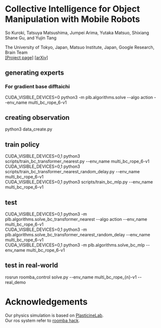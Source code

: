 
# Collective Intelligence for Object Manipulation with Mobile Robots  
So Kuroki, Tatsuya Matsushima, Jumpei Arima, Yutaka Matsuo, Shixiang Shane Gu, and Yujin Tang

The University of Tokyo, Japan, Matsuo Institute, Japan, Google Research, Brain Team  
[[Project page]](https://sites.google.com/view/collective-intelligence-push/home)
[[arXiv]](https://arxiv.org/pdf/2211.15136.pdf)


## generating experts
### For gradient base difftaichi  
CUDA_VISIBLE_DEVICES=0 python3 -m plb.algorithms.solve --algo action --env_name multi_bc_rope_6-v1  

## creating observation
python3 data_create.py

## train policy
CUDA_VISIBLE_DEVICES=0,1 python3 scripts/train_bc_transformer_nearest.py --env_name multi_bc_rope_6-v1   
CUDA_VISIBLE_DEVICES=0,1 python3 scripts/train_bc_transformer_nearest_random_delay.py --env_name multi_bc_rope_6-v1   
CUDA_VISIBLE_DEVICES=0,1 python3 scripts/train_bc_mlp.py --env_name multi_bc_rope_6-v1  

## test
CUDA_VISIBLE_DEVICES=0,1 python3 -m plb.algorithms.solve_bc_transformer_nearest --algo action --env_name multi_bc_rope_6-v1   
CUDA_VISIBLE_DEVICES=0,1 python3 -m plb.algorithms.solve_bc_transformer_nearest_random_delay --env_name multi_bc_rope_6-v1   
CUDA_VISIBLE_DEVICES=0,1 python3 -m plb.algorithms.solve_bc_mlp --env_name multi_bc_rope_6-v1  

## test in real-world
rosrun roomba_control solve.py --env_name multi_bc_rope_{n}-v1 --real_demo  

# Acknowledgements
Our physics simulation is based on [PlasticineLab](https://github.com/hzaskywalker/PlasticineLab).  
Our ros system refer to [roomba hack](https://github.com/matsuolab/roomba_hack).
